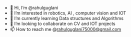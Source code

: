 - 👋 Hi, I’m @rahulguglani
- 👀 I’m interested in robotics, AI , computer vision and IOT
- 🌱 I’m currently learning Data structures and Algorithms
- 💞️ I’m looking to collaborate on CV and IOT projects
- 📫 How to reach me @rahulguglani75000@gmail.com

<!---
rahulguglani/rahulguglani is a ✨ special ✨ repository because its `README.md` (this file) appears on your GitHub profile.
You can click the Preview link to take a look at your changes.
--->
